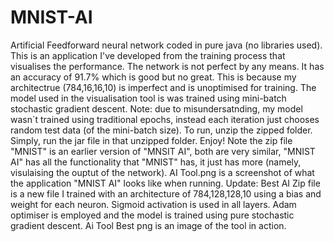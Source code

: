 # MNIST-AI
Artificial Feedforward neural network coded in pure java (no libraries used). This is an application I've developed from the training process that visualises the performance. The network is not perfect by any means. It has an accuracy of 91.7% which is good but no great. This is because my architectrue (784,16,16,10) is imperfect and is unoptimised for training. The model used in the visualisation tool is was trained using mini-batch stochastic gradient descent. Note: due to misundersatnding, my model wasn`t trained using traditional epochs, instead each iteration just chooses random test data (of the mini-batch size). To run, unzip the zipped folder. Simply, run the jar file in that unzipped folder. Enjoy! Note the zip file "MNIST" is an earlier version of "MNSIT AI", both are very similar, "MNIST AI" has all the functionality that "MNIST" has, it just has more (namely, visulaising the ouptut of the network). AI Tool.png is a screenshot of what the application "MNIST AI" looks like when running. Update: Best AI Zip file is a new file I trained with an architecture of 784,128,128,10 using a bias and weight for each neuron. Sigmoid activation is used in all layers. Adam optimiser is employed and the model is trained using pure stochastic gradient descent. Ai Tool Best png is an image of the tool in action.
